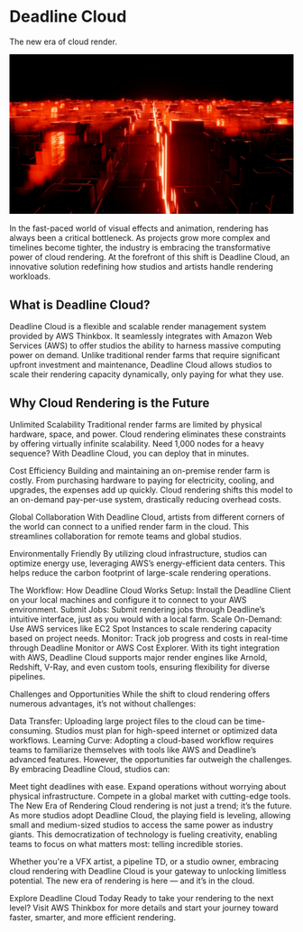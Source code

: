 <h1>Deadline Cloud</h1>
<p class="subtitle">The new era of cloud render.</p>

<img src="../assets/render.jpg" alt="Cloud Computing" class="blog-image">
<p>In the fast-paced world of visual effects and animation, rendering has always been a critical bottleneck. As projects grow more complex and timelines become tighter, the industry is embracing the transformative power of cloud rendering. At the forefront of this shift is Deadline Cloud, an innovative solution redefining how studios and artists handle rendering workloads.</p>
<h2>What is Deadline Cloud?</h2>
<p>Deadline Cloud is a flexible and scalable render management system provided by AWS Thinkbox. It seamlessly integrates with Amazon Web Services (AWS) to offer studios the ability to harness massive computing power on demand. Unlike traditional render farms that require significant upfront investment and maintenance, Deadline Cloud allows studios to scale their rendering capacity dynamically, only paying for what they use.</p>

<h2>Why Cloud Rendering is the Future</h2>
<p>

Unlimited Scalability
Traditional render farms are limited by physical hardware, space, and power. Cloud rendering eliminates these constraints by offering virtually infinite scalability. Need 1,000 nodes for a heavy sequence? With Deadline Cloud, you can deploy that in minutes.

Cost Efficiency
Building and maintaining an on-premise render farm is costly. From purchasing hardware to paying for electricity, cooling, and upgrades, the expenses add up quickly. Cloud rendering shifts this model to an on-demand pay-per-use system, drastically reducing overhead costs.

Global Collaboration
With Deadline Cloud, artists from different corners of the world can connect to a unified render farm in the cloud. This streamlines collaboration for remote teams and global studios.

Environmentally Friendly
By utilizing cloud infrastructure, studios can optimize energy use, leveraging AWS’s energy-efficient data centers. This helps reduce the carbon footprint of large-scale rendering operations.

The Workflow: How Deadline Cloud Works
Setup: Install the Deadline Client on your local machines and configure it to connect to your AWS environment.
Submit Jobs: Submit rendering jobs through Deadline’s intuitive interface, just as you would with a local farm.
Scale On-Demand: Use AWS services like EC2 Spot Instances to scale rendering capacity based on project needs.
Monitor: Track job progress and costs in real-time through Deadline Monitor or AWS Cost Explorer.
With its tight integration with AWS, Deadline Cloud supports major render engines like Arnold, Redshift, V-Ray, and even custom tools, ensuring flexibility for diverse pipelines.

Challenges and Opportunities
While the shift to cloud rendering offers numerous advantages, it’s not without challenges:

Data Transfer: Uploading large project files to the cloud can be time-consuming. Studios must plan for high-speed internet or optimized data workflows.
Learning Curve: Adopting a cloud-based workflow requires teams to familiarize themselves with tools like AWS and Deadline’s advanced features.
However, the opportunities far outweigh the challenges. By embracing Deadline Cloud, studios can:

Meet tight deadlines with ease.
Expand operations without worrying about physical infrastructure.
Compete in a global market with cutting-edge tools.
The New Era of Rendering
Cloud rendering is not just a trend; it’s the future. As more studios adopt Deadline Cloud, the playing field is leveling, allowing small and medium-sized studios to access the same power as industry giants. This democratization of technology is fueling creativity, enabling teams to focus on what matters most: telling incredible stories.

Whether you're a VFX artist, a pipeline TD, or a studio owner, embracing cloud rendering with Deadline Cloud is your gateway to unlocking limitless potential. The new era of rendering is here — and it’s in the cloud.

Explore Deadline Cloud Today
Ready to take your rendering to the next level? Visit AWS Thinkbox for more details and start your journey toward faster, smarter, and more efficient rendering.

</p>
